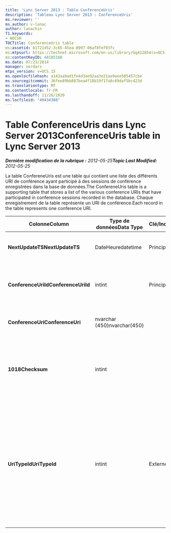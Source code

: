 ```yaml
---
title: 'Lync Server 2013 : Table ConferenceUris'
description: 'Tableau Lync Server 2013 : ConferenceUris'
ms.reviewer: ''
ms.author: v-lanac
author: lanachin
f1.keywords:
- NOCSH
TOCTitle: ConferenceUris table
ms:assetid: b1721d52-3c65-45ea-8997-06af8fef93fc
ms:mtpsurl: https://technet.microsoft.com/en-us/library/Gg412854(v=OCS.15)
ms:contentKeyID: 48185160
ms.date: 07/23/2014
manager: serdars
mtps_version: v=OCS.15
ms.openlocfilehash: a142aa9ad1fe4d3ae92aa3e21aa9eee505457cbe
ms.sourcegitcommit: 36fee89bb887bea4f18b19f17a8c69daf5bc423d
ms.translationtype: MT
ms.contentlocale: fr-FR
ms.lasthandoff: 11/26/2020
ms.locfileid: "49434388"
---
```

# <a name="conferenceuris-table-in-lync-server-2013"></a><span data-ttu-id="c95f9-103">Table ConferenceUris dans Lync Server 2013</span><span class="sxs-lookup"><span data-stu-id="c95f9-103">ConferenceUris table in Lync Server 2013</span></span>

<div data-xmlns="http://www.w3.org/1999/xhtml">

<div class="topic" data-xmlns="http://www.w3.org/1999/xhtml" data-msxsl="urn:schemas-microsoft-com:xslt" data-cs="https://msdn.microsoft.com/">

<div data-asp="https://msdn2.microsoft.com/asp">



</div>

<div id="mainSection">

<div id="mainBody"><span data-ttu-id="c95f9-104">

<span> </span></span><span class="sxs-lookup"><span data-stu-id="c95f9-104">

<span> </span></span></span>

<span data-ttu-id="c95f9-105">_**Dernière modification de la rubrique :** 2012-05-25_</span><span class="sxs-lookup"><span data-stu-id="c95f9-105">_**Topic Last Modified:** 2012-05-25_</span></span>

<span data-ttu-id="c95f9-106">La table ConfereneUris est une table qui contient une liste des différents URI de conférence ayant participé à des sessions de conférence enregistrées dans la base de données.</span><span class="sxs-lookup"><span data-stu-id="c95f9-106">The ConfereneUris table is a supporting table that stores a list of the various conference URIs that have participated in conference sessions recorded in the database.</span></span> <span data-ttu-id="c95f9-107">Chaque enregistrement de la table représente un URI de conférence.</span><span class="sxs-lookup"><span data-stu-id="c95f9-107">Each record in the table represents one conference URI.</span></span>


<table>
<colgroup>
<col style="width: 25%" />
<col style="width: 25%" />
<col style="width: 25%" />
<col style="width: 25%" />
</colgroup>
<thead>
<tr class="header">
<th><span data-ttu-id="c95f9-108">Colonne</span><span class="sxs-lookup"><span data-stu-id="c95f9-108">Column</span></span></th>
<th><span data-ttu-id="c95f9-109">Type de données</span><span class="sxs-lookup"><span data-stu-id="c95f9-109">Data Type</span></span></th>
<th><span data-ttu-id="c95f9-110">Clé/Index</span><span class="sxs-lookup"><span data-stu-id="c95f9-110">Key/Index</span></span></th>
<th><span data-ttu-id="c95f9-111">Détails</span><span class="sxs-lookup"><span data-stu-id="c95f9-111">Details</span></span></th>
</tr>
</thead>
<tbody>
<tr class="odd">
<td><p><span data-ttu-id="c95f9-112"><strong>NextUpdateTS</strong></span><span class="sxs-lookup"><span data-stu-id="c95f9-112"><strong>NextUpdateTS</strong></span></span></p></td>
<td><p><span data-ttu-id="c95f9-113">DateHeure</span><span class="sxs-lookup"><span data-stu-id="c95f9-113">datetime</span></span></p></td>
<td><p><span data-ttu-id="c95f9-114">Principal</span><span class="sxs-lookup"><span data-stu-id="c95f9-114">Primary</span></span></p></td>
<td><p><span data-ttu-id="c95f9-115">Date et heure d’utilisation internes.</span><span class="sxs-lookup"><span data-stu-id="c95f9-115">Time stamp, Internal used.</span></span></p></td>
</tr>
<tr class="even">
<td><p><span data-ttu-id="c95f9-116"><strong>ConferenceUriId</strong></span><span class="sxs-lookup"><span data-stu-id="c95f9-116"><strong>ConferenceUriId</strong></span></span></p></td>
<td><p><span data-ttu-id="c95f9-117">int</span><span class="sxs-lookup"><span data-stu-id="c95f9-117">int</span></span></p></td>
<td><p><span data-ttu-id="c95f9-118">Principal</span><span class="sxs-lookup"><span data-stu-id="c95f9-118">Primary</span></span></p></td>
<td><p><span data-ttu-id="c95f9-119">Numéro unique identifiant cet URI de conférence.</span><span class="sxs-lookup"><span data-stu-id="c95f9-119">Unique number identifying this conference URI.</span></span></p></td>
</tr>
<tr class="odd">
<td><p><span data-ttu-id="c95f9-120"><strong>ConferenceUri</strong></span><span class="sxs-lookup"><span data-stu-id="c95f9-120"><strong>ConferenceUri</strong></span></span></p></td>
<td><p><span data-ttu-id="c95f9-121">nvarchar (450)</span><span class="sxs-lookup"><span data-stu-id="c95f9-121">nvarchar(450)</span></span></p></td>
<td></td>
<td><p><span data-ttu-id="c95f9-122">URI de conférence.</span><span class="sxs-lookup"><span data-stu-id="c95f9-122">Conference URI.</span></span></p></td>
</tr>
<tr class="even">
<td><p><span data-ttu-id="c95f9-123"><strong>1018</strong></span><span class="sxs-lookup"><span data-stu-id="c95f9-123"><strong>Checksum</strong></span></span></p></td>
<td><p><span data-ttu-id="c95f9-124">int</span><span class="sxs-lookup"><span data-stu-id="c95f9-124">int</span></span></p></td>
<td></td>
<td><p><span data-ttu-id="c95f9-125">Checksum de ConferenceUri.</span><span class="sxs-lookup"><span data-stu-id="c95f9-125">Checksum of ConferenceUri.</span></span> <span data-ttu-id="c95f9-126">Permet d’augmenter la vitesse de recherche de la base de données.</span><span class="sxs-lookup"><span data-stu-id="c95f9-126">Used to increases the speed of database searches.</span></span></p></td>
</tr>
<tr class="odd">
<td><p><span data-ttu-id="c95f9-127"><strong>UriTypeId</strong></span><span class="sxs-lookup"><span data-stu-id="c95f9-127"><strong>UriTypeId</strong></span></span></p></td>
<td><p><span data-ttu-id="c95f9-128">int</span><span class="sxs-lookup"><span data-stu-id="c95f9-128">int</span></span></p></td>
<td><p><span data-ttu-id="c95f9-129">Externes</span><span class="sxs-lookup"><span data-stu-id="c95f9-129">Foreign</span></span></p></td>
<td><p><span data-ttu-id="c95f9-130">Type d’URI (par exemple, conf : chat pour une conférence par messagerie instantanée, ou conf : audio-vidéo pour les conférences audio/vidéo).</span><span class="sxs-lookup"><span data-stu-id="c95f9-130">URI type, such as conf:chat for IM conference, or conf:audio-video for audio/video conference.</span></span> <span data-ttu-id="c95f9-131">Pour plus d’informations, voir la <a href="lync-server-2013-uritypes-table.md">table UriTypes dans la table Lync Server 2013</a> .</span><span class="sxs-lookup"><span data-stu-id="c95f9-131">See the <a href="lync-server-2013-uritypes-table.md">UriTypes table in Lync Server 2013</a> table for more information.</span></span></p></td>
</tr>
</tbody>
</table><span data-ttu-id="c95f9-132">


</div>

<span> </span>

</div>

</div>

</span><span class="sxs-lookup"><span data-stu-id="c95f9-132">


</div>

<span> </span>

</div>

</div>

</span></span></div>

